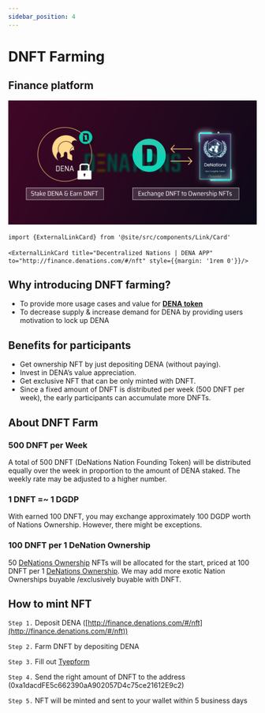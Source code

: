 ```yaml
---
sidebar_position: 4
---
```


# DNFT Farming

## Finance platform

![Untitled](./assets/nft-minting/Untitled.png)

```mdx-code-block
import {ExternalLinkCard} from '@site/src/components/Link/Card'

<ExternalLinkCard title="Decentralized Nations | DENA APP" to="http://finance.denations.com/#/nft" style={{margin: '1rem 0'}}/>
```

## Why introducing DNFT farming?

- To provide more usage cases and value for **[DENA token](https://coinmarketcap.com/currencies/decentralized-nations/)**
- To decrease supply & increase demand for DENA by providing users motivation to lock up DENA

## Benefits for participants

- Get ownership NFT by just depositing DENA (without paying).
- Invest in DENA’s value appreciation.
- Get exclusive NFT that can be only minted with DNFT.
- Since a fixed amount of DNFT is distributed per week (500 DNFT per week), the early participants can accumulate more DNFTs.

## About DNFT Farm

### 500 DNFT per Week

A total of 500 DNFT (DeNations Nation Founding Token) will be distributed equally over the week in proportion to the amount of DENA staked. The weekly rate may be adjusted to a higher number.

### 1 DNFT =~ 1 DGDP

With earned 100 DNFT, you may exchange approximately 100 DGDP worth of Nations Ownership. However, there might be exceptions.

### 100 DNFT per 1 DeNation Ownership

50 [DeNations Ownership](https://opensea.io/collection/decentralized-nations?collectionSlug=decentralized-nations) NFTs will be allocated for the start, priced at 100 DNFT per 1 [DeNations Ownership](https://opensea.io/collection/decentralized-nations?collectionSlug=decentralized-nations). We may add more exotic Nation Ownerships buyable /exclusively buyable with DNFT.

## How to mint NFT

`Step 1.`  Deposit DENA ([http://finance.denations.com/#/nft](http://finance.denations.com/#/nft))

`Step 2.`  Farm DNFT by depositing DENA

`Step 3.`  Fill out [Tyepform](https://form.typeform.com/to/VPHHZ5be)

`Step 4.`  Send the right amount of DNFT to the address (0xa1dacdFE5c662390aA902057D4c75ce21612E9c2)

`Step 5.`  NFT will be minted and sent to your wallet within 5 business days